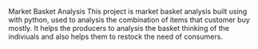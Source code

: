 Market Basket Analysis
This project is market basket analysis built using with python, used to analysis the combination of items that customer buy mostly. It helps the producers to analysis the basket thinking of the indiviuals and also helps them to restock the need of consumers.
